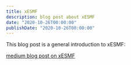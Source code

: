 ```yaml
---
title: xESMF
description: blog post about xESMF
date: "2020-10-26T00:00:00"
publishDate: "2020-10-26T00:00:00"
---
```


This blog post is a general introduction to xESMF:

[medium blog post on xESMF](https://medium.com/pangeo/changing-the-way-you-look-at-earth-data-with-xesmf-ee55d0b380e5)

